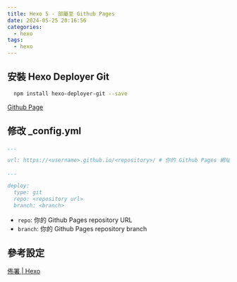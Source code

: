 ```yaml
---
title: Hexo 5 - 部屬至 Github Pages
date: 2024-05-25 20:16:56
categories:
  - hexo
tags:
  - hexo
---
```


## 安裝 Hexo Deployer Git

```bash
  npm install hexo-deployer-git --save
```
[Github Page](https://github.com/hexojs/hexo-deployer-git)

## 修改 _config.yml

```yml
...

url: https://<username>.github.io/<repository>/ # 你的 Github Pages 網址

...

deploy:
  type: git
  repo: <repository url>
  branch: <branch>
```
* `repo`: 你的 Github Pages repository URL
* `branch`: 你的 Github Pages repository branch

## 參考設定

[佈署 | Hexo](https://hexo.io/zh-tw/docs/one-command-deployment#Git)